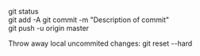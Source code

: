 git status  
git add -A
git commit -m "Description of commit"  
git push -u origin master  

Throw away local uncommited changes:
git reset --hard
